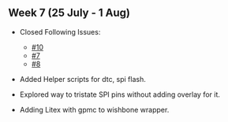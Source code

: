 ## Week 7 (25 July - 1 Aug)

- Closed Following Issues:
    - [#10](https://github.com/pmezydlo/BeagleWire/issues/10)
    - [#7](https://github.com/pmezydlo/BeagleWire/issues/7)
    - [#8](https://github.com/pmezydlo/BeagleWire/issues/8#issue-339423429)

- Added Helper scripts for dtc, spi flash.
- Explored way to tristate SPI pins without adding overlay for it.
- Adding Litex with gpmc to wishbone wrapper.
 